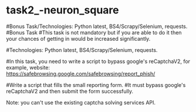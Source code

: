 # task2_-neuron_square
#Bonus Task/Technologies: Python latest, BS4/Scrapy/Selenium, requests.
#Bonus Task
#This task is not mandatory but if you are able to do it then your chances of getting in would be increased significantly.

#Technologies: Python latest, BS4/Scrapy/Selenium, requests.

#In this task, you need to write a script to bypass google's reCaptchaV2, for example, website: https://safebrowsing.google.com/safebrowsing/report_phish/

#Write a script that fills the small reporting form.
#It must bypass google's reCaptchaV2 and then submit the form successfully.

Note: you can't use the existing captcha solving services API.
#
